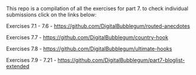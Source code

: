 This repo is a compilation of all the exercises for part 7. to check individual submissions click on the links below:

Exercises 7.1 - 7.6 - https://github.com/DigitalBubblegum/routed-anecdotes

Exercises 7.7  - https://github.com/DigitalBubblegum/country-hook

Exercises 7.8 - https://github.com/DigitalBubblegum/ultimate-hooks

Exercises 7.9 - 7.21 - https://github.com/DigitalBubblegum/part7-bloglist-extended
